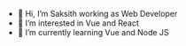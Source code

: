 - 👋 Hi, I’m Saksith working as Web Developer 
- 👀 I’m interested in Vue and React 
- 🌱 I’m currently learning Vue and Node JS

<!---
Saksith1/Saksith1 is a ✨ special ✨ repository because its `README.md` (this file) appears on your GitHub profile.
You can click the Preview link to take a look at your changes.
--->
